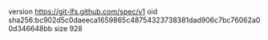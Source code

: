 version https://git-lfs.github.com/spec/v1
oid sha256:bc902d5c0daeeca1659865c48754323738381dad906c7bc76062a00d346648bb
size 928
